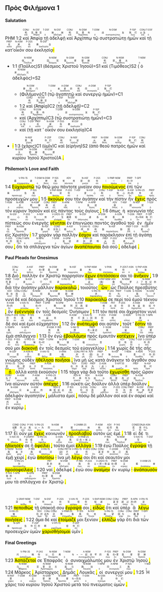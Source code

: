 ## Πρὸς Φιλἠμονα 1

#### Salutation

PHM 1:2 <RUBY><ruby><ruby>καὶ<rt>καί</rt></ruby><rt>和</rt></ruby><rt>CONJ</rt></RUBY> <RUBY><ruby><ruby>Ἀπφίᾳ<rt>Ἀπφία</rt></ruby><rt>亚腓亚</rt></ruby><rt>N-DSF</rt></RUBY> <RUBY><ruby><ruby>τῇ<rt>ὁ</rt></ruby><rt></rt></ruby><rt>T-DSF</rt></RUBY> <RUBY><ruby><ruby>ἀδελφῇ<rt>ἀδελφή</rt></ruby><rt>姊妹</rt></ruby><rt>N-DSF</rt></RUBY> <RUBY><ruby><ruby>καὶ<rt>καί</rt></ruby><rt>和</rt></ruby><rt>CONJ</rt></RUBY> <RUBY><ruby><ruby>Ἀρχίππῳ<rt>Ἄρχιππος</rt></ruby><rt>亚基布</rt></ruby><rt>N-DSM</rt></RUBY> <RUBY><ruby><ruby>τῷ<rt>ὁ</rt></ruby><rt></rt></ruby><rt>T-DSM</rt></RUBY> <RUBY><ruby><ruby>συστρατιώτῃ<rt>συστρατιώτης</rt></ruby><rt>战友</rt></ruby><rt>N-DSM</rt></RUBY> <RUBY><ruby><ruby>ἡμῶν<rt>ἐγώ</rt></ruby><rt>我们</rt></ruby><rt>P-1GP</rt></RUBY> <RUBY><ruby><ruby>καὶ<rt>καί</rt></ruby><rt>以及</rt></ruby><rt>CONJ</rt></RUBY> <RUBY><ruby><ruby>τῇ<rt>ὁ</rt></ruby><rt></rt></ruby><rt>T-DSF</rt></RUBY> <RUBY><ruby><ruby>κατ’<rt>κατά</rt></ruby><rt>在</rt></ruby><rt>PREP</rt></RUBY><RUBY><ruby><ruby>οἶκόν<rt>οἶκος</rt></ruby><rt>家</rt></ruby><rt>N-ASM</rt></RUBY> <RUBY><ruby><ruby>σου<rt>σύ</rt></ruby><rt>你</rt></ruby><rt>P-2GS</rt></RUBY> <RUBY><ruby><ruby>ἐκκλησίᾳ<rt>ἐκκλησία</rt></ruby><rt>教会</rt></ruby><rt>N-DSF</rt></RUBY><mark class='punctuation'>·</mark>

- 1:1 (<RUBY><ruby><ruby>Παῦλος<rt>Παῦλος</rt></ruby><rt>保罗</rt></ruby><rt>N-NSM</rt></RUBY>)S1 (<RUBY><ruby><ruby>δέσμιος<rt>δέσμιος</rt></ruby><rt>囚犯</rt></ruby><rt>N-NSM</rt></RUBY> <RUBY><ruby><ruby>Χριστοῦ<rt>Χριστός</rt></ruby><rt>基督</rt></ruby><rt>N-GSM</rt></RUBY> <RUBY><ruby><ruby>Ἰησοῦ<rt>Ἰησοῦς</rt></ruby><rt>耶稣</rt></ruby><rt>N-GSM</rt></RUBY>)=S1 <RUBY><ruby><ruby>καὶ<rt>καί</rt></ruby><rt>和</rt></ruby><rt>CONJ</rt></RUBY> (<RUBY><ruby><ruby>Τιμόθεος<rt>Τιμόθεος</rt></ruby><rt>提摩太</rt></ruby><rt>N-NSM</rt></RUBY>)S2 (<RUBY><ruby><ruby>ὁ<rt>ὁ</rt></ruby><rt></rt></ruby><rt>T-NSM</rt></RUBY> <RUBY><ruby><ruby>ἀδελφὸς<rt>ἀδελφός</rt></ruby><rt>弟兄</rt></ruby><rt>N-NSM</rt></RUBY>)=S2 

	- (<RUBY><ruby><ruby>Φιλήμονι<rt>Φιλήμων</rt></ruby><rt>腓利门</rt></ruby><rt>N-DSM</rt></RUBY>)C1 (<RUBY><ruby><ruby>τῷ<rt>ὁ</rt></ruby><rt></rt></ruby><rt>T-DSM</rt></RUBY> <RUBY><ruby><ruby>ἀγαπητῷ<rt>ἀγαπητός</rt></ruby><rt>亲爱的</rt></ruby><rt>A-DSM</rt></RUBY> <RUBY><ruby><ruby>καὶ<rt>καί</rt></ruby><rt>和</rt></ruby><rt>CONJ</rt></RUBY> <RUBY><ruby><ruby>συνεργῷ<rt>συνεργός</rt></ruby><rt>同工</rt></ruby><rt>A-DSM</rt></RUBY> <RUBY><ruby><ruby>ἡμῶν<rt>ἐγώ</rt></ruby><rt>我们</rt></ruby><rt>P-1GP</rt></RUBY>)=C1 
	- 1:2 <RUBY><ruby><ruby>καὶ<rt>καί</rt></ruby><rt>和</rt></ruby><rt>CONJ</rt></RUBY> (<RUBY><ruby><ruby>Ἀπφίᾳ<rt>Ἀπφία</rt></ruby><rt>亚腓亚</rt></ruby><rt>N-DSF</rt></RUBY>)C2 (<RUBY><ruby><ruby>τῇ<rt>ὁ</rt></ruby><rt></rt></ruby><rt>T-DSF</rt></RUBY> <RUBY><ruby><ruby>ἀδελφῇ<rt>ἀδελφή</rt></ruby><rt>姊妹</rt></ruby><rt>N-DSF</rt></RUBY>)=C2 
	- <RUBY><ruby><ruby>καὶ<rt>καί</rt></ruby><rt>和</rt></ruby><rt>CONJ</rt></RUBY> (<RUBY><ruby><ruby>Ἀρχίππῳ<rt>Ἄρχιππος</rt></ruby><rt>亚基布</rt></ruby><rt>N-DSM</rt></RUBY>)C3 (<RUBY><ruby><ruby>τῷ<rt>ὁ</rt></ruby><rt></rt></ruby><rt>T-DSM</rt></RUBY> <RUBY><ruby><ruby>συστρατιώτῃ<rt>συστρατιώτης</rt></ruby><rt>战友</rt></ruby><rt>N-DSM</rt></RUBY> <RUBY><ruby><ruby>ἡμῶν<rt>ἐγώ</rt></ruby><rt>我们</rt></ruby><rt>P-1GP</rt></RUBY>)=C3 
	- <RUBY><ruby><ruby>καὶ<rt>καί</rt></ruby><rt>以及</rt></ruby><rt>CONJ</rt></RUBY> (<RUBY><ruby><ruby>τῇ<rt>ὁ</rt></ruby><rt></rt></ruby><rt>T-DSF</rt></RUBY> <RUBY><ruby><ruby>κατ<rt>κατά</rt></ruby><rt>在</rt></ruby><rt>PREP</rt></RUBY> ’ <RUBY><ruby><ruby>οἶκόν<rt>οἶκος</rt></ruby><rt>家</rt></ruby><rt>N-ASM</rt></RUBY> <RUBY><ruby><ruby>σου<rt>σύ</rt></ruby><rt>你</rt></ruby><rt>P-2GS</rt></RUBY> <RUBY><ruby><ruby>ἐκκλησίᾳ<rt>ἐκκλησία</rt></ruby><rt>教会</rt></ruby><rt>N-DSF</rt></RUBY>)C4 
- <mark class='punctuation'>·</mark> 1:3 (<RUBY><ruby><ruby>χάρις<rt>χάρις</rt></ruby><rt>恩惠</rt></ruby><rt>N-NSF</rt></RUBY>)C1 (<RUBY><ruby><ruby>ὑμῖν<rt>σύ</rt></ruby><rt>你们</rt></ruby><rt>P-2DP</rt></RUBY>)C <RUBY><ruby><ruby>καὶ<rt>καί</rt></ruby><rt>和</rt></ruby><rt>CONJ</rt></RUBY> (<RUBY><ruby><ruby>εἰρήνη<rt>εἰρήνη</rt></ruby><rt>平安</rt></ruby><rt>N-NSF</rt></RUBY>)S2 (<RUBY><ruby><ruby>ἀπὸ<rt>ἀπό</rt></ruby><rt>从</rt></ruby><rt>PREP</rt></RUBY> <RUBY><ruby><ruby>θεοῦ<rt>θεός</rt></ruby><rt>神</rt></ruby><rt>N-GSM</rt></RUBY> <RUBY><ruby><ruby>πατρὸς<rt>πατήρ</rt></ruby><rt>父</rt></ruby><rt>N-GSM</rt></RUBY> <RUBY><ruby><ruby>ἡμῶν<rt>ἐγώ</rt></ruby><rt>我们</rt></ruby><rt>P-1GP</rt></RUBY> <RUBY><ruby><ruby>καὶ<rt>καί</rt></ruby><rt>和</rt></ruby><rt>CONJ</rt></RUBY> <RUBY><ruby><ruby>κυρίου<rt>κύριος</rt></ruby><rt>主</rt></ruby><rt>N-GSM</rt></RUBY> <RUBY><ruby><ruby>Ἰησοῦ<rt>Ἰησοῦς</rt></ruby><rt>耶稣</rt></ruby><rt>N-GSM</rt></RUBY> <RUBY><ruby><ruby>Χριστοῦ<rt>Χριστός</rt></ruby><rt>基督</rt></ruby><rt>N-GSM</rt></RUBY>)A <mark class='punctuation'>.</mark> 

#### Philemon’s Love and Faith


1:4 <RUBY><ruby><ruby><mark class='verb'>Εὐχαριστῶ</mark><rt>εὐχαριστέω</rt></ruby><rt>感谢</rt></ruby><rt>V-PAI-1S</rt></RUBY> <RUBY><ruby><ruby>τῷ<rt>ὁ</rt></ruby><rt></rt></ruby><rt>T-DSM</rt></RUBY> <RUBY><ruby><ruby>θεῷ<rt>θεός</rt></ruby><rt>神</rt></ruby><rt>N-DSM</rt></RUBY> <RUBY><ruby><ruby>μου<rt>ἐγώ</rt></ruby><rt>我</rt></ruby><rt>P-1GS</rt></RUBY> <RUBY><ruby><ruby>πάντοτε<rt>πάντοτε</rt></ruby><rt>常常</rt></ruby><rt>ADV</rt></RUBY> <RUBY><ruby><ruby>μνείαν<rt>μνεία</rt></ruby><rt>提到</rt></ruby><rt>N-ASF</rt></RUBY> <RUBY><ruby><ruby>σου<rt>σύ</rt></ruby><rt>你</rt></ruby><rt>P-2GS</rt></RUBY> <RUBY><ruby><ruby><mark class='ptc'>ποιούμενος</mark><rt>ποιέω</rt></ruby><rt>（一）</rt></ruby><rt>V-PMP-NSM</rt></RUBY> <RUBY><ruby><ruby>ἐπὶ<rt>ἐπί</rt></ruby><rt>在~中</rt></ruby><rt>PREP</rt></RUBY> <RUBY><ruby><ruby>τῶν<rt>ὁ</rt></ruby><rt></rt></ruby><rt>T-GPF</rt></RUBY> <RUBY><ruby><ruby>προσευχῶν<rt>προσευχή</rt></ruby><rt>祷告</rt></ruby><rt>N-GPF</rt></RUBY> <RUBY><ruby><ruby>μου<rt>ἐγώ</rt></ruby><rt>我</rt></ruby><rt>P-1GS</rt></RUBY> <mark class='punctuation'>,</mark> 1:5 <RUBY><ruby><ruby><mark class='ptc'>ἀκούων</mark><rt>ἀκούω</rt></ruby><rt>听说</rt></ruby><rt>V-PAP-NSM</rt></RUBY> <RUBY><ruby><ruby>σου<rt>σύ</rt></ruby><rt>你</rt></ruby><rt>P-2GS</rt></RUBY> <RUBY><ruby><ruby>τὴν<rt>ὁ</rt></ruby><rt></rt></ruby><rt>T-ASF</rt></RUBY> <RUBY><ruby><ruby>ἀγάπην<rt>ἀγάπη</rt></ruby><rt>爱心</rt></ruby><rt>N-ASF</rt></RUBY> <RUBY><ruby><ruby>καὶ<rt>καί</rt></ruby><rt>和</rt></ruby><rt>CONJ</rt></RUBY> <RUBY><ruby><ruby>τὴν<rt>ὁ</rt></ruby><rt></rt></ruby><rt>T-ASF</rt></RUBY> <RUBY><ruby><ruby>πίστιν<rt>πίστις</rt></ruby><rt>信心</rt></ruby><rt>N-ASF</rt></RUBY> <RUBY><ruby><ruby>ἣν<rt>ὅς</rt></ruby><rt>所~的</rt></ruby><rt>R-ASF</rt></RUBY> <RUBY><ruby><ruby><mark class='verb'>ἔχεις</mark><rt>ἔχω</rt></ruby><rt>有</rt></ruby><rt>V-PAI-2S</rt></RUBY> <RUBY><ruby><ruby>πρὸς<rt>πρός</rt></ruby><rt>对</rt></ruby><rt>PREP</rt></RUBY> <RUBY><ruby><ruby>τὸν<rt>ὁ</rt></ruby><rt></rt></ruby><rt>T-ASM</rt></RUBY> <RUBY><ruby><ruby>κύριον<rt>κύριος</rt></ruby><rt>主</rt></ruby><rt>N-ASM</rt></RUBY> <RUBY><ruby><ruby>Ἰησοῦν<rt>Ἰησοῦς</rt></ruby><rt>耶稣</rt></ruby><rt>N-ASM</rt></RUBY> <RUBY><ruby><ruby>καὶ<rt>καί</rt></ruby><rt>和</rt></ruby><rt>CONJ</rt></RUBY> <RUBY><ruby><ruby>εἰς<rt>εἰς</rt></ruby><rt>对</rt></ruby><rt>PREP</rt></RUBY> <RUBY><ruby><ruby>πάντας<rt>πᾶς</rt></ruby><rt>众</rt></ruby><rt>A-APM</rt></RUBY> <RUBY><ruby><ruby>τοὺς<rt>ὁ</rt></ruby><rt></rt></ruby><rt>T-APM</rt></RUBY> <RUBY><ruby><ruby>ἁγίους<rt>ἅγιος</rt></ruby><rt>圣徒</rt></ruby><rt>A-APM</rt></RUBY> <mark class='punctuation'>,</mark> 1:6 <RUBY><ruby><ruby>ὅπως<rt>ὅπως</rt></ruby><rt>使</rt></ruby><rt>ADV</rt></RUBY> <RUBY><ruby><ruby>ἡ<rt>ὁ</rt></ruby><rt></rt></ruby><rt>T-NSF</rt></RUBY> <RUBY><ruby><ruby>κοινωνία<rt>κοινωνία</rt></ruby><rt>团契</rt></ruby><rt>N-NSF</rt></RUBY> <RUBY><ruby><ruby>τῆς<rt>ὁ</rt></ruby><rt></rt></ruby><rt>T-GSF</rt></RUBY> <RUBY><ruby><ruby>πίστεώς<rt>πίστις</rt></ruby><rt>信心</rt></ruby><rt>N-GSF</rt></RUBY> <RUBY><ruby><ruby>σου<rt>σύ</rt></ruby><rt>你</rt></ruby><rt>P-2GS</rt></RUBY> <RUBY><ruby><ruby>ἐνεργὴς<rt>ἐνεργής</rt></ruby><rt>功效</rt></ruby><rt>A-NSF</rt></RUBY> <RUBY><ruby><ruby><mark class='verb'>γένηται</mark><rt>γίνομαι</rt></ruby><rt>产生</rt></ruby><rt>V-2ADS-3S</rt></RUBY> <RUBY><ruby><ruby>ἐν<rt>ἐν</rt></ruby><rt>藉着</rt></ruby><rt>PREP</rt></RUBY> <RUBY><ruby><ruby>ἐπιγνώσει<rt>ἐπίγνωσις</rt></ruby><rt>知道</rt></ruby><rt>N-DSF</rt></RUBY> <RUBY><ruby><ruby>παντὸς<rt>πᾶς</rt></ruby><rt>各样</rt></ruby><rt>A-GSN</rt></RUBY> <RUBY><ruby><ruby>ἀγαθοῦ<rt>ἀγαθός</rt></ruby><rt>善事</rt></ruby><rt>A-GSN</rt></RUBY> <RUBY><ruby><ruby>τοῦ<rt>ὁ</rt></ruby><rt></rt></ruby><rt>T-GSN</rt></RUBY> <RUBY><ruby><ruby>ἐν<rt>ἐν</rt></ruby><rt>在~中间</rt></ruby><rt>PREP</rt></RUBY> <RUBY><ruby><ruby>ἡμῖν<rt>ἐγώ</rt></ruby><rt>我们</rt></ruby><rt>P-1DP</rt></RUBY> <RUBY><ruby><ruby>εἰς<rt>εἰς</rt></ruby><rt>为</rt></ruby><rt>PREP</rt></RUBY> <RUBY><ruby><ruby>Χριστόν<rt>Χριστός</rt></ruby><rt>基督</rt></ruby><rt>N-ASM</rt></RUBY> <mark class='punctuation'>·</mark> 1:7 <RUBY><ruby><ruby>χαρὰν<rt>χαρά</rt></ruby><rt>喜乐</rt></ruby><rt>N-ASF</rt></RUBY> <RUBY><ruby><ruby>γὰρ<rt>γάρ</rt></ruby><rt>实际上</rt></ruby><rt>CONJ</rt></RUBY> <RUBY><ruby><ruby>πολλὴν<rt>πολύς</rt></ruby><rt>极大</rt></ruby><rt>A-ASF</rt></RUBY> <RUBY><ruby><ruby><mark class='verb'>ἔσχον</mark><rt>ἔχω</rt></ruby><rt>得到</rt></ruby><rt>V-2AAI-1S</rt></RUBY> <RUBY><ruby><ruby>καὶ<rt>καί</rt></ruby><rt>和</rt></ruby><rt>CONJ</rt></RUBY> <RUBY><ruby><ruby>παράκλησιν<rt>παράκλησις</rt></ruby><rt>鼓励</rt></ruby><rt>N-ASF</rt></RUBY> <RUBY><ruby><ruby>ἐπὶ<rt>ἐπί</rt></ruby><rt>因</rt></ruby><rt>PREP</rt></RUBY> <RUBY><ruby><ruby>τῇ<rt>ὁ</rt></ruby><rt></rt></ruby><rt>T-DSF</rt></RUBY> <RUBY><ruby><ruby>ἀγάπῃ<rt>ἀγάπη</rt></ruby><rt>爱心</rt></ruby><rt>N-DSF</rt></RUBY> <RUBY><ruby><ruby>σου<rt>σύ</rt></ruby><rt>你的</rt></ruby><rt>P-2GS</rt></RUBY> <mark class='punctuation'>,</mark> <RUBY><ruby><ruby>ὅτι<rt>ὅτι</rt></ruby><rt>因为</rt></ruby><rt>CONJ</rt></RUBY> <RUBY><ruby><ruby>τὰ<rt>ὁ</rt></ruby><rt></rt></ruby><rt>T-NPN</rt></RUBY> <RUBY><ruby><ruby>σπλάγχνα<rt>σπλάγχνον</rt></ruby><rt>心</rt></ruby><rt>N-NPN</rt></RUBY> <RUBY><ruby><ruby>τῶν<rt>ὁ</rt></ruby><rt></rt></ruby><rt>T-GPM</rt></RUBY> <RUBY><ruby><ruby>ἁγίων<rt>ἅγιος</rt></ruby><rt>圣徒</rt></ruby><rt>A-GPM</rt></RUBY> <RUBY><ruby><ruby><mark class='verb'>ἀναπέπαυται</mark><rt>ἀναπαύω</rt></ruby><rt>得到舒畅</rt></ruby><rt>V-RPI-3S</rt></RUBY> <RUBY><ruby><ruby>διὰ<rt>διά</rt></ruby><rt>从</rt></ruby><rt>PREP</rt></RUBY> <RUBY><ruby><ruby>σοῦ<rt>σύ</rt></ruby><rt>你</rt></ruby><rt>P-2GS</rt></RUBY> <mark class='punctuation'>,</mark> <RUBY><ruby><ruby>ἀδελφέ<rt>ἀδελφός</rt></ruby><rt>弟兄</rt></ruby><rt>N-VSM</rt></RUBY> <mark class='punctuation'>.</mark> 

#### Paul Pleads for Onesimus

1:8 <RUBY><ruby><ruby>Διό<rt>διό</rt></ruby><rt>所以</rt></ruby><rt>CONJ</rt></RUBY> <mark class='punctuation'>,</mark> <RUBY><ruby><ruby>πολλὴν<rt>πολύς</rt></ruby><rt>大</rt></ruby><rt>A-ASF</rt></RUBY> <RUBY><ruby><ruby>ἐν<rt>ἐν</rt></ruby><rt>在~里</rt></ruby><rt>PREP</rt></RUBY> <RUBY><ruby><ruby>Χριστῷ<rt>Χριστός</rt></ruby><rt>基督</rt></ruby><rt>N-DSM</rt></RUBY> <RUBY><ruby><ruby>παρρησίαν<rt>παρρησία</rt></ruby><rt>胆量</rt></ruby><rt>N-ASF</rt></RUBY> <RUBY><ruby><ruby><mark class='ptc'>ἔχων</mark><rt>ἔχω</rt></ruby><rt>有</rt></ruby><rt>V-PAP-NSM</rt></RUBY> <RUBY><ruby><ruby><mark class='ptc'>ἐπιτάσσειν</mark><rt>ἐπιτάσσω</rt></ruby><rt>吩咐</rt></ruby><rt>V-PAN</rt></RUBY> <RUBY><ruby><ruby>σοι<rt>σύ</rt></ruby><rt>你</rt></ruby><rt>P-2DS</rt></RUBY> <RUBY><ruby><ruby>τὸ<rt>ὁ</rt></ruby><rt></rt></ruby><rt>T-ASN</rt></RUBY> <RUBY><ruby><ruby><mark class='ptc'>ἀνῆκον</mark><rt>ἀνήκω</rt></ruby><rt>合宜</rt></ruby><rt>V-PAP-ASN</rt></RUBY> <mark class='punctuation'>,</mark> 1:9 <RUBY><ruby><ruby>διὰ<rt>διά</rt></ruby><rt>凭着</rt></ruby><rt>PREP</rt></RUBY> <RUBY><ruby><ruby>τὴν<rt>ὁ</rt></ruby><rt></rt></ruby><rt>T-ASF</rt></RUBY> <RUBY><ruby><ruby>ἀγάπην<rt>ἀγάπη</rt></ruby><rt>爱心</rt></ruby><rt>N-ASF</rt></RUBY> <RUBY><ruby><ruby>μᾶλλον<rt>μᾶλλον</rt></ruby><rt>宁可</rt></ruby><rt>ADV</rt></RUBY> <RUBY><ruby><ruby><mark class='verb'>παρακαλῶ</mark><rt>παρακαλέω</rt></ruby><rt>请求</rt></ruby><rt>V-PAI-1S</rt></RUBY> <mark class='punctuation'>,</mark> <RUBY><ruby><ruby>τοιοῦτος<rt>τοιοῦτος</rt></ruby><rt>这</rt></ruby><rt>D-NSM</rt></RUBY> <RUBY><ruby><ruby><mark class='ptc'>ὢν</mark><rt>εἰμί</rt></ruby><rt>（我）</rt></ruby><rt>V-PAP-NSM</rt></RUBY> <RUBY><ruby><ruby>ὡς<rt>ὡς</rt></ruby><rt>像</rt></ruby><rt>ADV</rt></RUBY> <RUBY><ruby><ruby>Παῦλος<rt>Παῦλος</rt></ruby><rt>保罗</rt></ruby><rt>N-NSM</rt></RUBY> <RUBY><ruby><ruby>πρεσβύτης<rt>πρεσβύτης</rt></ruby><rt>上了年纪的</rt></ruby><rt>N-NSM</rt></RUBY> <RUBY><ruby><ruby>νυνὶ<rt>νυνί</rt></ruby><rt>现在</rt></ruby><rt>ADV</rt></RUBY> <RUBY><ruby><ruby>δὲ<rt>δέ</rt></ruby><rt>而</rt></ruby><rt>CONJ</rt></RUBY> <RUBY><ruby><ruby>καὶ<rt>καί</rt></ruby><rt>又</rt></ruby><rt>CONJ</rt></RUBY> <RUBY><ruby><ruby>δέσμιος<rt>δέσμιος</rt></ruby><rt>囚犯</rt></ruby><rt>N-NSM</rt></RUBY> <RUBY><ruby><ruby>Χριστοῦ<rt>Χριστός</rt></ruby><rt>基督</rt></ruby><rt>N-GSM</rt></RUBY> <RUBY><ruby><ruby>Ἰησοῦ<rt>Ἰησοῦς</rt></ruby><rt>耶稣</rt></ruby><rt>N-GSM</rt></RUBY> 1:10 <RUBY><ruby><ruby><mark class='verb'>παρακαλῶ</mark><rt>παρακαλέω</rt></ruby><rt>求</rt></ruby><rt>V-PAI-1S</rt></RUBY> <RUBY><ruby><ruby>σε<rt>σύ</rt></ruby><rt>你</rt></ruby><rt>P-2AS</rt></RUBY> <RUBY><ruby><ruby>περὶ<rt>περί</rt></ruby><rt>为</rt></ruby><rt>PREP</rt></RUBY> <RUBY><ruby><ruby>τοῦ<rt>ὁ</rt></ruby><rt></rt></ruby><rt>T-GSN</rt></RUBY> <RUBY><ruby><ruby>ἐμοῦ<rt>ἐμός</rt></ruby><rt>我</rt></ruby><rt>S-1SGSN</rt></RUBY> <RUBY><ruby><ruby>τέκνου<rt>τέκνον</rt></ruby><rt>儿子</rt></ruby><rt>N-GSN</rt></RUBY> <mark class='punctuation'>,</mark> <RUBY><ruby><ruby>ὃν<rt>ὅς</rt></ruby><rt>所~的</rt></ruby><rt>R-ASM</rt></RUBY> <RUBY><ruby><ruby><mark class='verb'>ἐγέννησα</mark><rt>γεννάω</rt></ruby><rt>生</rt></ruby><rt>V-AAI-1S</rt></RUBY> <RUBY><ruby><ruby>ἐν<rt>ἐν</rt></ruby><rt>在~中</rt></ruby><rt>PREP</rt></RUBY> <RUBY><ruby><ruby>τοῖς<rt>ὁ</rt></ruby><rt></rt></ruby><rt>T-DPM</rt></RUBY> <RUBY><ruby><ruby>δεσμοῖς<rt>δεσμός</rt></ruby><rt>捆锁</rt></ruby><rt>N-DPM</rt></RUBY> <RUBY><ruby><ruby>Ὀνήσιμον<rt>Ὀνήσιμος</rt></ruby><rt>阿尼西谋</rt></ruby><rt>N-ASM</rt></RUBY> <mark class='punctuation'>,</mark> 1:11 <RUBY><ruby><ruby>τόν<rt>ὁ</rt></ruby><rt>他</rt></ruby><rt>T-ASM</rt></RUBY> <RUBY><ruby><ruby>ποτέ<rt>ποτέ</rt></ruby><rt>从前</rt></ruby><rt>PRT</rt></RUBY> <RUBY><ruby><ruby>σοι<rt>σύ</rt></ruby><rt>你</rt></ruby><rt>P-2DS</rt></RUBY> <RUBY><ruby><ruby>ἄχρηστον<rt>ἄχρηστος</rt></ruby><rt>没有益处</rt></ruby><rt>A-ASM</rt></RUBY> <RUBY><ruby><ruby>νυνὶ<rt>νυνί</rt></ruby><rt>如今</rt></ruby><rt>ADV</rt></RUBY> <RUBY><ruby><ruby>δὲ<rt>δέ</rt></ruby><rt>但</rt></ruby><rt>CONJ</rt></RUBY> <RUBY><ruby><ruby>σοὶ<rt>σύ</rt></ruby><rt>你</rt></ruby><rt>P-2DS</rt></RUBY> <RUBY><ruby><ruby>καὶ<rt>καί</rt></ruby><rt>连</rt></ruby><rt>CONJ</rt></RUBY> <RUBY><ruby><ruby>ἐμοὶ<rt>ἐγώ</rt></ruby><rt>我</rt></ruby><rt>P-1DS</rt></RUBY> <RUBY><ruby><ruby>εὔχρηστον<rt>εὔχρηστος</rt></ruby><rt>有益处</rt></ruby><rt>A-ASM</rt></RUBY> <mark class='punctuation'>,</mark> 1:12 <RUBY><ruby><ruby>ὃν<rt>ὅς</rt></ruby><rt>他</rt></ruby><rt>R-ASM</rt></RUBY> <RUBY><ruby><ruby><mark class='verb'>ἀνέπεμψά</mark><rt>ἀναπέμπω</rt></ruby><rt>打发~回到</rt></ruby><rt>V-AAI-1S</rt></RUBY> <RUBY><ruby><ruby>σοι<rt>σύ</rt></ruby><rt>你</rt></ruby><rt>P-2DS</rt></RUBY> <RUBY><ruby><ruby>αὐτόν<rt>αὐτός</rt></ruby><rt>他</rt></ruby><rt>P-ASM</rt></RUBY> <mark class='punctuation'>,</mark> <RUBY><ruby><ruby>τοῦτ<rt>οὗτος</rt></ruby><rt></rt></ruby><rt>D-NSN</rt></RUBY> ’ <RUBY><ruby><ruby><mark class='verb'>ἔστιν</mark><rt>εἰμί</rt></ruby><rt>是</rt></ruby><rt>V-PAI-3S</rt></RUBY> <RUBY><ruby><ruby>τὰ<rt>ὁ</rt></ruby><rt></rt></ruby><rt>T-NPN</rt></RUBY> <RUBY><ruby><ruby>ἐμὰ<rt>ἐμός</rt></ruby><rt>我</rt></ruby><rt>S-1SNPN</rt></RUBY> <RUBY><ruby><ruby>σπλάγχνα<rt>σπλάγχνον</rt></ruby><rt>心</rt></ruby><rt>N-NPN</rt></RUBY> <mark class='punctuation'>·</mark> 1:13 <RUBY><ruby><ruby>ὃν<rt>ὅς</rt></ruby><rt>他</rt></ruby><rt>R-ASM</rt></RUBY> <RUBY><ruby><ruby>ἐγὼ<rt>ἐγώ</rt></ruby><rt>我</rt></ruby><rt>P-1NS</rt></RUBY> <RUBY><ruby><ruby><mark class='verb'>ἐβουλόμην</mark><rt>βούλομαι</rt></ruby><rt>想</rt></ruby><rt>V-INI-1S</rt></RUBY> <RUBY><ruby><ruby>πρὸς<rt>πρός</rt></ruby><rt>在~身边</rt></ruby><rt>PREP</rt></RUBY> <RUBY><ruby><ruby>ἐμαυτὸν<rt>ἐμαυτοῦ</rt></ruby><rt>我</rt></ruby><rt>F-1ASM</rt></RUBY> <RUBY><ruby><ruby><mark class='ptc'>κατέχειν</mark><rt>κατέχω</rt></ruby><rt>留</rt></ruby><rt>V-PAN</rt></RUBY> <mark class='punctuation'>,</mark> <RUBY><ruby><ruby>ἵνα<rt>ἵνα</rt></ruby><rt>让</rt></ruby><rt>CONJ</rt></RUBY> <RUBY><ruby><ruby>ὑπὲρ<rt>ὑπέρ</rt></ruby><rt>替</rt></ruby><rt>PREP</rt></RUBY> <RUBY><ruby><ruby>σοῦ<rt>σύ</rt></ruby><rt>你</rt></ruby><rt>P-2GS</rt></RUBY> <RUBY><ruby><ruby>μοι<rt>ἐγώ</rt></ruby><rt>我</rt></ruby><rt>P-1DS</rt></RUBY> <RUBY><ruby><ruby><mark class='verb'>διακονῇ</mark><rt>διακονέω</rt></ruby><rt>伺候</rt></ruby><rt>V-PAS-3S</rt></RUBY> <RUBY><ruby><ruby>ἐν<rt>ἐν</rt></ruby><rt>在~时</rt></ruby><rt>PREP</rt></RUBY> <RUBY><ruby><ruby>τοῖς<rt>ὁ</rt></ruby><rt></rt></ruby><rt>T-DPM</rt></RUBY> <RUBY><ruby><ruby>δεσμοῖς<rt>δεσμός</rt></ruby><rt>捆锁</rt></ruby><rt>N-DPM</rt></RUBY> <RUBY><ruby><ruby>τοῦ<rt>ὁ</rt></ruby><rt></rt></ruby><rt>T-GSN</rt></RUBY> <RUBY><ruby><ruby>εὐαγγελίου<rt>εὐαγγέλιον</rt></ruby><rt>福音</rt></ruby><rt>N-GSN</rt></RUBY> <mark class='punctuation'>,</mark> 1:14 <RUBY><ruby><ruby>χωρὶς<rt>χωρίς</rt></ruby><rt>没有</rt></ruby><rt>ADV</rt></RUBY> <RUBY><ruby><ruby>δὲ<rt>δέ</rt></ruby><rt>但</rt></ruby><rt>CONJ</rt></RUBY> <RUBY><ruby><ruby>τῆς<rt>ὁ</rt></ruby><rt></rt></ruby><rt>T-GSF</rt></RUBY> <RUBY><ruby><ruby>σῆς<rt>σός</rt></ruby><rt>你的</rt></ruby><rt>S-2SGSF</rt></RUBY> <RUBY><ruby><ruby>γνώμης<rt>γνώμη</rt></ruby><rt>同意</rt></ruby><rt>N-GSF</rt></RUBY> <RUBY><ruby><ruby>οὐδὲν<rt>οὐδείς</rt></ruby><rt>不</rt></ruby><rt>A-ASN-N</rt></RUBY> <RUBY><ruby><ruby><mark class='verb'>ἠθέλησα</mark><rt>θέλω</rt></ruby><rt>愿意</rt></ruby><rt>V-AAI-1S</rt></RUBY> <RUBY><ruby><ruby><mark class='ptc'>ποιῆσαι</mark><rt>ποιέω</rt></ruby><rt>做</rt></ruby><rt>V-AAN</rt></RUBY> <mark class='punctuation'>,</mark> <RUBY><ruby><ruby>ἵνα<rt>ἵνα</rt></ruby><rt>好</rt></ruby><rt>CONJ</rt></RUBY> <RUBY><ruby><ruby>μὴ<rt>μή</rt></ruby><rt>不</rt></ruby><rt>PRT-N</rt></RUBY> <RUBY><ruby><ruby>ὡς<rt>ὡς</rt></ruby><rt>（是）</rt></ruby><rt>ADV</rt></RUBY> <RUBY><ruby><ruby>κατὰ<rt>κατά</rt></ruby><rt>出于</rt></ruby><rt>PREP</rt></RUBY> <RUBY><ruby><ruby>ἀνάγκην<rt>ἀνάγκη</rt></ruby><rt>勉强</rt></ruby><rt>N-ASF</rt></RUBY> <RUBY><ruby><ruby>τὸ<rt>ὁ</rt></ruby><rt></rt></ruby><rt>T-NSN</rt></RUBY> <RUBY><ruby><ruby>ἀγαθόν<rt>ἀγαθός</rt></ruby><rt>善行</rt></ruby><rt>A-NSN</rt></RUBY> <RUBY><ruby><ruby>σου<rt>σύ</rt></ruby><rt>你的</rt></ruby><rt>P-2GS</rt></RUBY> <RUBY><ruby><ruby><mark class='verb'>ᾖ</mark><rt>εἰμί</rt></ruby><rt>是</rt></ruby><rt>V-PAS-3S</rt></RUBY> <RUBY><ruby><ruby>ἀλλὰ<rt>ἀλλά</rt></ruby><rt>而是</rt></ruby><rt>CONJ</rt></RUBY> <RUBY><ruby><ruby>κατὰ<rt>κατά</rt></ruby><rt>出于</rt></ruby><rt>PREP</rt></RUBY> <RUBY><ruby><ruby>ἑκούσιον<rt>ἑκούσιος</rt></ruby><rt>甘心</rt></ruby><rt>A-ASN</rt></RUBY> <mark class='punctuation'>·</mark> 1:15 <RUBY><ruby><ruby>τάχα<rt>τάχα</rt></ruby><rt>也许</rt></ruby><rt>ADV</rt></RUBY> <RUBY><ruby><ruby>γὰρ<rt>γάρ</rt></ruby><rt>其实</rt></ruby><rt>CONJ</rt></RUBY> <RUBY><ruby><ruby>διὰ<rt>διά</rt></ruby><rt>为</rt></ruby><rt>PREP</rt></RUBY> <RUBY><ruby><ruby>τοῦτο<rt>οὗτος</rt></ruby><rt>（此）</rt></ruby><rt>D-ASN</rt></RUBY> <RUBY><ruby><ruby><mark class='verb'>ἐχωρίσθη</mark><rt>χωρίζω</rt></ruby><rt>离开</rt></ruby><rt>V-API-3S</rt></RUBY> <RUBY><ruby><ruby>πρὸς<rt>πρός</rt></ruby><rt></rt></ruby><rt>PREP</rt></RUBY> <RUBY><ruby><ruby>ὥραν<rt>ὥρα</rt></ruby><rt>暂时</rt></ruby><rt>N-ASF</rt></RUBY> <RUBY><ruby><ruby>ἵνα<rt>ἵνα</rt></ruby><rt>为了</rt></ruby><rt>CONJ</rt></RUBY> <RUBY><ruby><ruby>αἰώνιον<rt>αἰώνιος</rt></ruby><rt>永远</rt></ruby><rt>A-ASM</rt></RUBY> <RUBY><ruby><ruby>αὐτὸν<rt>αὐτός</rt></ruby><rt>他</rt></ruby><rt>P-ASM</rt></RUBY> <RUBY><ruby><ruby><mark class='verb'>ἀπέχῃς</mark><rt>ἀπέχω</rt></ruby><rt>得着</rt></ruby><rt>V-PAS-2S</rt></RUBY> <mark class='punctuation'>,</mark> 1:16 <RUBY><ruby><ruby>οὐκέτι<rt>οὐκέτι</rt></ruby><rt>不再</rt></ruby><rt>ADV-N</rt></RUBY> <RUBY><ruby><ruby>ὡς<rt>ὡς</rt></ruby><rt>作为</rt></ruby><rt>ADV</rt></RUBY> <RUBY><ruby><ruby>δοῦλον<rt>δοῦλος</rt></ruby><rt>奴仆</rt></ruby><rt>N-ASM</rt></RUBY> <RUBY><ruby><ruby>ἀλλὰ<rt>ἀλλά</rt></ruby><rt>而是</rt></ruby><rt>CONJ</rt></RUBY> <RUBY><ruby><ruby>ὑπὲρ<rt>ὑπέρ</rt></ruby><rt>高过</rt></ruby><rt>PREP</rt></RUBY> <RUBY><ruby><ruby>δοῦλον<rt>δοῦλος</rt></ruby><rt>奴仆</rt></ruby><rt>N-ASM</rt></RUBY> <mark class='punctuation'>,</mark> <RUBY><ruby><ruby>ἀδελφὸν<rt>ἀδελφός</rt></ruby><rt>弟兄</rt></ruby><rt>N-ASM</rt></RUBY> <RUBY><ruby><ruby>ἀγαπητόν<rt>ἀγαπητός</rt></ruby><rt>亲爱的</rt></ruby><rt>A-ASM</rt></RUBY> <mark class='punctuation'>,</mark> <RUBY><ruby><ruby>μάλιστα<rt>μάλιστα</rt></ruby><rt>确是如此</rt></ruby><rt>ADV-S</rt></RUBY> <RUBY><ruby><ruby>ἐμοί<rt>ἐγώ</rt></ruby><rt>我</rt></ruby><rt>P-1DS</rt></RUBY> <mark class='punctuation'>,</mark> <RUBY><ruby><ruby>πόσῳ<rt>πόσος</rt></ruby><rt>何况</rt></ruby><rt>Q-DSN</rt></RUBY> <RUBY><ruby><ruby>δὲ<rt>δέ</rt></ruby><rt>而</rt></ruby><rt>CONJ</rt></RUBY> <RUBY><ruby><ruby>μᾶλλον<rt>μᾶλλον</rt></ruby><rt>更</rt></ruby><rt>ADV</rt></RUBY> <RUBY><ruby><ruby>σοὶ<rt>σύ</rt></ruby><rt>你</rt></ruby><rt>P-2DS</rt></RUBY> <RUBY><ruby><ruby>καὶ<rt>καί</rt></ruby><rt>也</rt></ruby><rt>CONJ</rt></RUBY> <RUBY><ruby><ruby>ἐν<rt>ἐν</rt></ruby><rt>按</rt></ruby><rt>PREP</rt></RUBY> <RUBY><ruby><ruby>σαρκὶ<rt>σάρξ</rt></ruby><rt>肉体</rt></ruby><rt>N-DSF</rt></RUBY> <RUBY><ruby><ruby>καὶ<rt>καί</rt></ruby><rt>而是</rt></ruby><rt>CONJ</rt></RUBY> <RUBY><ruby><ruby>ἐν<rt>ἐν</rt></ruby><rt>内</rt></ruby><rt>PREP</rt></RUBY> <RUBY><ruby><ruby>κυρίῳ<rt>κύριος</rt></ruby><rt>主</rt></ruby><rt>N-DSM</rt></RUBY> <mark class='punctuation'>.</mark> 

</br>

1:17 <RUBY><ruby><ruby>Εἰ<rt>εἰ</rt></ruby><rt>如果</rt></ruby><rt>COND</rt></RUBY> <RUBY><ruby><ruby>οὖν<rt>οὖν</rt></ruby><rt>所以</rt></ruby><rt>CONJ</rt></RUBY> <RUBY><ruby><ruby>με<rt>ἐγώ</rt></ruby><rt>我</rt></ruby><rt>P-1AS</rt></RUBY> <RUBY><ruby><ruby><mark class='verb'>ἔχεις</mark><rt>ἔχω</rt></ruby><rt>以~为</rt></ruby><rt>V-PAI-2S</rt></RUBY> <RUBY><ruby><ruby>κοινωνόν<rt>κοινωνός</rt></ruby><rt>同伴</rt></ruby><rt>N-ASM</rt></RUBY> <mark class='punctuation'>,</mark> <RUBY><ruby><ruby><mark class='verb'>προσλαβοῦ</mark><rt>προσλαμβάνομαι</rt></ruby><rt>接纳</rt></ruby><rt>V-2AMM-2S</rt></RUBY> <RUBY><ruby><ruby>αὐτὸν<rt>αὐτός</rt></ruby><rt>他</rt></ruby><rt>P-ASM</rt></RUBY> <RUBY><ruby><ruby>ὡς<rt>ὡς</rt></ruby><rt>如同</rt></ruby><rt>ADV</rt></RUBY> <RUBY><ruby><ruby>ἐμέ<rt>ἐγώ</rt></ruby><rt>我</rt></ruby><rt>P-1AS</rt></RUBY> <mark class='punctuation'>.</mark> 1:18 <RUBY><ruby><ruby>εἰ<rt>εἰ</rt></ruby><rt>若</rt></ruby><rt>COND</rt></RUBY> <RUBY><ruby><ruby>δέ<rt>δέ</rt></ruby><rt>而</rt></ruby><rt>CONJ</rt></RUBY> <RUBY><ruby><ruby>τι<rt>τις</rt></ruby><rt>什么</rt></ruby><rt>X-ASN</rt></RUBY> <RUBY><ruby><ruby><mark class='verb'>ἠδίκησέν</mark><rt>ἀδικέω</rt></ruby><rt>亏负</rt></ruby><rt>V-AAI-3S</rt></RUBY> <RUBY><ruby><ruby>σε<rt>σύ</rt></ruby><rt>你</rt></ruby><rt>P-2AS</rt></RUBY> <RUBY><ruby><ruby>ἢ<rt>ἤ</rt></ruby><rt>或</rt></ruby><rt>PRT</rt></RUBY> <RUBY><ruby><ruby><mark class='verb'>ὀφείλει</mark><rt>ὀφείλω</rt></ruby><rt>欠</rt></ruby><rt>V-PAI-3S</rt></RUBY> <mark class='punctuation'>,</mark> <RUBY><ruby><ruby>τοῦτο<rt>οὗτος</rt></ruby><rt>这</rt></ruby><rt>D-ASN</rt></RUBY> <RUBY><ruby><ruby>ἐμοὶ<rt>ἐγώ</rt></ruby><rt>我</rt></ruby><rt>P-1DS</rt></RUBY> <RUBY><ruby><ruby><mark class='verb'>ἐλλόγα</mark><rt>ἐλλογέω</rt></ruby><rt>记在~帐上</rt></ruby><rt>V-PAM-2S</rt></RUBY> <mark class='punctuation'>·</mark> 1:19 <RUBY><ruby><ruby>ἐγὼ<rt>ἐγώ</rt></ruby><rt>我</rt></ruby><rt>P-1NS</rt></RUBY> <RUBY><ruby><ruby>Παῦλος<rt>Παῦλος</rt></ruby><rt>保罗</rt></ruby><rt>N-NSM</rt></RUBY> <RUBY><ruby><ruby><mark class='verb'>ἔγραψα</mark><rt>γράφω</rt></ruby><rt>写</rt></ruby><rt>V-AAI-1S</rt></RUBY> <RUBY><ruby><ruby>τῇ<rt>ὁ</rt></ruby><rt></rt></ruby><rt>T-DSF</rt></RUBY> <RUBY><ruby><ruby>ἐμῇ<rt>ἐμός</rt></ruby><rt>我</rt></ruby><rt>S-1SDSF</rt></RUBY> <RUBY><ruby><ruby>χειρί<rt>χείρ</rt></ruby><rt>亲手</rt></ruby><rt>N-DSF</rt></RUBY> <mark class='punctuation'>,</mark> <RUBY><ruby><ruby>ἐγὼ<rt>ἐγώ</rt></ruby><rt>我</rt></ruby><rt>P-1NS</rt></RUBY> <RUBY><ruby><ruby><mark class='verb'>ἀποτίσω</mark><rt>ἀποτίνω</rt></ruby><rt>偿还</rt></ruby><rt>V-FAI-1S</rt></RUBY> <mark class='punctuation'>·</mark> <RUBY><ruby><ruby>ἵνα<rt>ἵνα</rt></ruby><rt>（这）</rt></ruby><rt>CONJ</rt></RUBY> <RUBY><ruby><ruby>μὴ<rt>μή</rt></ruby><rt>不</rt></ruby><rt>PRT-N</rt></RUBY> <RUBY><ruby><ruby><mark class='verb'>λέγω</mark><rt>λέγω</rt></ruby><rt>说</rt></ruby><rt>V-PAS-1S</rt></RUBY> <RUBY><ruby><ruby>σοι<rt>σύ</rt></ruby><rt>你</rt></ruby><rt>P-2DS</rt></RUBY> <RUBY><ruby><ruby>ὅτι<rt>ὅτι</rt></ruby><rt></rt></ruby><rt>CONJ</rt></RUBY> <RUBY><ruby><ruby>καὶ<rt>καί</rt></ruby><rt>甚至</rt></ruby><rt>CONJ</rt></RUBY> <RUBY><ruby><ruby>σεαυτόν<rt>σεαυτοῦ</rt></ruby><rt>你自己</rt></ruby><rt>F-2ASM</rt></RUBY> <RUBY><ruby><ruby>μοι<rt>ἐγώ</rt></ruby><rt>我</rt></ruby><rt>P-1DS</rt></RUBY> <RUBY><ruby><ruby><mark class='verb'>προσοφείλεις</mark><rt>προσοφείλω</rt></ruby><rt>欠</rt></ruby><rt>V-PAI-2S</rt></RUBY> <mark class='punctuation'>.</mark> 1:20 <RUBY><ruby><ruby>ναί<rt>ναί</rt></ruby><rt>是的</rt></ruby><rt>PRT</rt></RUBY> <mark class='punctuation'>,</mark> <RUBY><ruby><ruby>ἀδελφέ<rt>ἀδελφός</rt></ruby><rt>弟兄</rt></ruby><rt>N-VSM</rt></RUBY> <mark class='punctuation'>,</mark> <RUBY><ruby><ruby>ἐγώ<rt>ἐγώ</rt></ruby><rt>我</rt></ruby><rt>P-1NS</rt></RUBY> <RUBY><ruby><ruby>σου<rt>σύ</rt></ruby><rt>你</rt></ruby><rt>P-2GS</rt></RUBY> <RUBY><ruby><ruby><mark class='verb'>ὀναίμην</mark><rt>ὀνίνημι</rt></ruby><rt>让~得~助益</rt></ruby><rt>V-2ADO-1S</rt></RUBY> <RUBY><ruby><ruby>ἐν<rt>ἐν</rt></ruby><rt>在~里</rt></ruby><rt>PREP</rt></RUBY> <RUBY><ruby><ruby>κυρίῳ<rt>κύριος</rt></ruby><rt>主</rt></ruby><rt>N-DSM</rt></RUBY> <mark class='punctuation'>·</mark> <RUBY><ruby><ruby><mark class='verb'>ἀνάπαυσόν</mark><rt>ἀναπαύω</rt></ruby><rt>振奋</rt></ruby><rt>V-AAM-2S</rt></RUBY> <RUBY><ruby><ruby>μου<rt>ἐγώ</rt></ruby><rt>我的</rt></ruby><rt>P-1GS</rt></RUBY> <RUBY><ruby><ruby>τὰ<rt>ὁ</rt></ruby><rt></rt></ruby><rt>T-APN</rt></RUBY> <RUBY><ruby><ruby>σπλάγχνα<rt>σπλάγχνον</rt></ruby><rt>心</rt></ruby><rt>N-APN</rt></RUBY> <RUBY><ruby><ruby>ἐν<rt>ἐν</rt></ruby><rt>在~里</rt></ruby><rt>PREP</rt></RUBY> <RUBY><ruby><ruby>Χριστῷ<rt>Χριστός</rt></ruby><rt>基督</rt></ruby><rt>N-DSM</rt></RUBY> <mark class='punctuation'>.</mark> 

</br>

1:21 <RUBY><ruby><ruby><mark class='ptc'>πεποιθὼς</mark><rt>πείθω</rt></ruby><rt>深信</rt></ruby><rt>V-2RAP-NSM</rt></RUBY> <RUBY><ruby><ruby>τῇ<rt>ὁ</rt></ruby><rt></rt></ruby><rt>T-DSF</rt></RUBY> <RUBY><ruby><ruby>ὑπακοῇ<rt>ὑπακοή</rt></ruby><rt>听从</rt></ruby><rt>N-DSF</rt></RUBY> <RUBY><ruby><ruby>σου<rt>σύ</rt></ruby><rt>你</rt></ruby><rt>P-2GS</rt></RUBY> <RUBY><ruby><ruby><mark class='verb'>ἔγραψά</mark><rt>γράφω</rt></ruby><rt>写信</rt></ruby><rt>V-AAI-1S</rt></RUBY> <RUBY><ruby><ruby>σοι<rt>σύ</rt></ruby><rt>你</rt></ruby><rt>P-2DS</rt></RUBY> <mark class='punctuation'>,</mark> <RUBY><ruby><ruby><mark class='ptc'>εἰδὼς</mark><rt>ὁράω</rt></ruby><rt>知道</rt></ruby><rt>V-RAP-NSM</rt></RUBY> <RUBY><ruby><ruby>ὅτι<rt>ὅτι</rt></ruby><rt></rt></ruby><rt>CONJ</rt></RUBY> <RUBY><ruby><ruby>καὶ<rt>καί</rt></ruby><rt>甚至</rt></ruby><rt>CONJ</rt></RUBY> <RUBY><ruby><ruby>ὑπὲρ<rt>ὑπέρ</rt></ruby><rt>超过</rt></ruby><rt>PREP</rt></RUBY> <RUBY><ruby><ruby>ἃ<rt>ὅς</rt></ruby><rt>所~的</rt></ruby><rt>R-APN</rt></RUBY> <RUBY><ruby><ruby><mark class='verb'>λέγω</mark><rt>λέγω</rt></ruby><rt>说</rt></ruby><rt>V-PAI-1S</rt></RUBY> <RUBY><ruby><ruby><mark class='verb'>ποιήσεις</mark><rt>ποιέω</rt></ruby><rt>做</rt></ruby><rt>V-FAI-2S</rt></RUBY> <mark class='punctuation'>.</mark> 1:22 <RUBY><ruby><ruby>ἅμα<rt>ἅμα</rt></ruby><rt>同时</rt></ruby><rt>ADV</rt></RUBY> <RUBY><ruby><ruby>δὲ<rt>δέ</rt></ruby><rt>此外</rt></ruby><rt>CONJ</rt></RUBY> <RUBY><ruby><ruby>καὶ<rt>καί</rt></ruby><rt>还</rt></ruby><rt>CONJ</rt></RUBY> <RUBY><ruby><ruby><mark class='verb'>ἑτοίμαζέ</mark><rt>ἑτοιμάζω</rt></ruby><rt>预备</rt></ruby><rt>V-PAM-2S</rt></RUBY> <RUBY><ruby><ruby>μοι<rt>ἐγώ</rt></ruby><rt>我</rt></ruby><rt>P-1DS</rt></RUBY> <RUBY><ruby><ruby>ξενίαν<rt>ξενία</rt></ruby><rt>住处</rt></ruby><rt>N-ASF</rt></RUBY> <mark class='punctuation'>,</mark> <RUBY><ruby><ruby><mark class='verb'>ἐλπίζω</mark><rt>ἐλπίζω</rt></ruby><rt>盼望</rt></ruby><rt>V-PAI-1S</rt></RUBY> <RUBY><ruby><ruby>γὰρ<rt>γάρ</rt></ruby><rt>因为</rt></ruby><rt>CONJ</rt></RUBY> <RUBY><ruby><ruby>ὅτι<rt>ὅτι</rt></ruby><rt></rt></ruby><rt>CONJ</rt></RUBY> <RUBY><ruby><ruby>διὰ<rt>διά</rt></ruby><rt>藉着</rt></ruby><rt>PREP</rt></RUBY> <RUBY><ruby><ruby>τῶν<rt>ὁ</rt></ruby><rt></rt></ruby><rt>T-GPF</rt></RUBY> <RUBY><ruby><ruby>προσευχῶν<rt>προσευχή</rt></ruby><rt>祷告</rt></ruby><rt>N-GPF</rt></RUBY> <RUBY><ruby><ruby>ὑμῶν<rt>σύ</rt></ruby><rt>你们的</rt></ruby><rt>P-2GP</rt></RUBY> <RUBY><ruby><ruby><mark class='verb'>χαρισθήσομαι</mark><rt>χαρίζομαι</rt></ruby><rt>赐给</rt></ruby><rt>V-FPI-1S</rt></RUBY> <RUBY><ruby><ruby>ὑμῖν<rt>σύ</rt></ruby><rt>你们</rt></ruby><rt>P-2DP</rt></RUBY> <mark class='punctuation'>.</mark> 

#### Final Greetings

1:23 <RUBY><ruby><ruby><mark class='verb'>Ἀσπάζεταί</mark><rt>ἀσπάζομαι</rt></ruby><rt>问候</rt></ruby><rt>V-PNI-3S</rt></RUBY> <RUBY><ruby><ruby>σε<rt>σύ</rt></ruby><rt>你</rt></ruby><rt>P-2AS</rt></RUBY> <RUBY><ruby><ruby>Ἐπαφρᾶς<rt>Ἐπαφρᾶς</rt></ruby><rt>以巴弗</rt></ruby><rt>N-NSM</rt></RUBY> <RUBY><ruby><ruby>ὁ<rt>ὁ</rt></ruby><rt></rt></ruby><rt>T-NSM</rt></RUBY> <RUBY><ruby><ruby>συναιχμάλωτός<rt>συναιχμάλωτος</rt></ruby><rt>与~一起坐牢的</rt></ruby><rt>A-NSM</rt></RUBY> <RUBY><ruby><ruby>μου<rt>ἐγώ</rt></ruby><rt>我</rt></ruby><rt>P-1GS</rt></RUBY> <RUBY><ruby><ruby>ἐν<rt>ἐν</rt></ruby><rt>在~里</rt></ruby><rt>PREP</rt></RUBY> <RUBY><ruby><ruby>Χριστῷ<rt>Χριστός</rt></ruby><rt>基督</rt></ruby><rt>N-DSM</rt></RUBY> <RUBY><ruby><ruby>Ἰησοῦ<rt>Ἰησοῦς</rt></ruby><rt>耶稣</rt></ruby><rt>N-DSM</rt></RUBY> <mark class='punctuation'>,</mark> 1:24 <RUBY><ruby><ruby>Μᾶρκος<rt>Μᾶρκος</rt></ruby><rt>马可</rt></ruby><rt>N-NSM</rt></RUBY> <mark class='punctuation'>,</mark> <RUBY><ruby><ruby>Ἀρίσταρχος<rt>Ἀρίσταρχος</rt></ruby><rt>亚里达古</rt></ruby><rt>N-NSM</rt></RUBY> <mark class='punctuation'>,</mark> <RUBY><ruby><ruby>Δημᾶς<rt>Δημᾶς</rt></ruby><rt>底马</rt></ruby><rt>N-NSM</rt></RUBY> <mark class='punctuation'>,</mark> <RUBY><ruby><ruby>Λουκᾶς<rt>Λουκᾶς</rt></ruby><rt>路加</rt></ruby><rt>N-NSM</rt></RUBY> <mark class='punctuation'>,</mark> <RUBY><ruby><ruby>οἱ<rt>ὁ</rt></ruby><rt></rt></ruby><rt>T-NPM</rt></RUBY> <RUBY><ruby><ruby>συνεργοί<rt>συνεργός</rt></ruby><rt>同工</rt></ruby><rt>A-NPM</rt></RUBY> <RUBY><ruby><ruby>μου<rt>ἐγώ</rt></ruby><rt>我</rt></ruby><rt>P-1GS</rt></RUBY> <mark class='punctuation'>.</mark> 1:25 <RUBY><ruby><ruby>Ἡ<rt>ὁ</rt></ruby><rt></rt></ruby><rt>T-NSF</rt></RUBY> <RUBY><ruby><ruby>χάρις<rt>χάρις</rt></ruby><rt>恩</rt></ruby><rt>N-NSF</rt></RUBY> <RUBY><ruby><ruby>τοῦ<rt>ὁ</rt></ruby><rt></rt></ruby><rt>T-GSM</rt></RUBY> <RUBY><ruby><ruby>κυρίου<rt>κύριος</rt></ruby><rt>主</rt></ruby><rt>N-GSM</rt></RUBY> <RUBY><ruby><ruby>Ἰησοῦ<rt>Ἰησοῦς</rt></ruby><rt>耶稣</rt></ruby><rt>N-GSM</rt></RUBY> <RUBY><ruby><ruby>Χριστοῦ<rt>Χριστός</rt></ruby><rt>基督</rt></ruby><rt>N-GSM</rt></RUBY> <RUBY><ruby><ruby>μετὰ<rt>μετά</rt></ruby><rt>与~同在</rt></ruby><rt>PREP</rt></RUBY> <RUBY><ruby><ruby>τοῦ<rt>ὁ</rt></ruby><rt></rt></ruby><rt>T-GSN</rt></RUBY> <RUBY><ruby><ruby>πνεύματος<rt>πνεῦμα</rt></ruby><rt>灵</rt></ruby><rt>N-GSN</rt></RUBY> <RUBY><ruby><ruby>ὑμῶν<rt>σύ</rt></ruby><rt>你们</rt></ruby><rt>P-2GP</rt></RUBY> <mark class='punctuation'>.</mark> 
